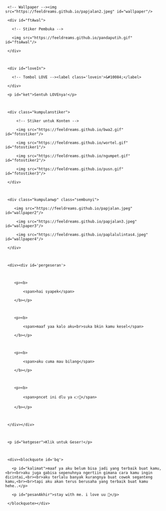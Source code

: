 <html lang="id">

<meta charset='UTF-8'/><meta content='width=device-width, initial-scale=1, user-scalable=1, minimum-scale=1, maximum-scale=5' name='viewport'/><meta content='IE=edge' http-equiv='X-UA-Compatible'/>

  

  <link rel="preconnect" href="https://fonts.googleapis.com">

  <link rel="preconnect" href="https://fonts.gstatic.com" crossorigin>

  <link href="https://fonts.googleapis.com/css2?family=Nunito+Sans:wght@400;700&display=swap" rel="stylesheet">

  <link href="https://fonts.googleapis.com/css2?family=Sono:wght@600&display=swap" rel="stylesheet">

  <link href="https://fonts.googleapis.com/css2?family=Nerko+One&display=swap" rel="stylesheet">



  <script src="https://cdn.jsdelivr.net/npm/sweetalert2@11.0.19/dist/sweetalert2.all.min.js"></script>

  <script src="https://unpkg.com/typeit@8.7.0/dist/index.umd.js"></script><link href="https://feeldreams.github.io/dibacadong/style.css" rel="stylesheet" type="text/css" />

  <script src="https://kit.fontawesome.com/4f3ce16e3e.js" crossorigin="anonymous"></script>

  

<head>

<title>Maaf Aku Suka Bikin Kamu Kesel</title>

<link rel="icon" type="image/x-icon" href="https://malasid.github.io/favicon.png">

<meta name="description" content="HTML Bucin Malas.id">

<!-- 

  Made with love by Lutfi Firdaus

     

  Thanks to all <3

-->

</head>

<body>

	

   <!-- Ganti Audio di sini -->

   <audio src="https://feeldreams.github.io/audio/seandainya.mp3" id="linkmp3" class="sembunyi"></audio>

   

   <div id="bodyblur">

     <!-- Wallpaper --><img src="https://feeldreams.github.io/papjalan2.jpeg" id="wallpaper"/>

   </div>

   

   <div id='Content'>



     <div id="ftAwal">

       <!-- Stiker Pembuka -->

       <img src="https://feeldreams.github.io/pandaputih.gif" id="ftoAwal"/>

     </div>



     <div id="loveIn">

       <!-- Tombol LOVE --><label class='lovein'>&#10084;</label>

     </div>

     <p id="ket">Sentuh LOVEnya!</p>



     <div class="kumpulanstiker">

         <!-- Stiker untuk Konten -->

         <img src="https://feeldreams.github.io/bwa2.gif" id="fotostiker"/>

         <img src="https://feeldreams.github.io/wortel.gif" id="fotostiker1"/>

         <img src="https://feeldreams.github.io/ngumpet.gif" id="fotostiker2"/>

         <img src="https://feeldreams.github.io/pusn.gif" id="fotostiker3"/>

     </div>

     

     <div class="kumpulanwp" class="sembunyi">

     	<img src="https://feeldreams.github.io/papjalan.jpeg" id="wallpaper2"/>

         <img src="https://feeldreams.github.io/papjalan3.jpeg" id="wallpaper3"/>

         <img src="https://feeldreams.github.io/paplalulintas4.jpeg" id="wallpaper4"/>

     </div>

     

     <div><div id='pergeseran'>

     	

        <p><b>

	        <span>hai syapek</span>

        </b></p>

        

        <p><b>

	        <span>maaf yaa kalo aku<br>suka bkin kamu kesel</span>

        </b></p>



        <p><b>

	        <span>aku cuma mau bilang</span>

        </b></p>

        

        <p><b>

	        <span>pncet ini dlu ya 👉💌</span>

        </b></p>

        

     </div></div>



     <p id="ketgeser">Klik untuk Geser!</p>



     <div><blockquote id='bq'>

       <p id="kalimat">maaf ya aku belum bisa jadi yang terbaik buat kamu,<br><br>aku juga gabisa sepenuhnya ngertiin gimana cara kamu ingin dicintai,<br><br>aku terlalu banyak kurangnya buat cowok seganteng kamu,<br><br>tapi aku akan terus berusaha yang terbaik buat kamu hehe..</p>

       <p id="pesanAkhir">stay with me. i love uu 🤍</p>

     </blockquote></div>

     

   </div>



<script>const body = document.querySelector("body"); const iniwp = [];iden = 1; iniwp[1] = wallpaper.src; iniwp[2] = wallpaper2.src; iniwp[3] = wallpaper3.src; iniwp[4] = wallpaper4.src; katakata = kalimat.innerHTML;pesanAkhir2 = pesanAkhir.innerHTML;kalimat.innerHTML = "";pesanAkhir.innerHTML=""; const swalst = Swal.mixin({timer: 2500, allowOutsideClick: false, showConfirmButton: false, timerProgressBar: true, imageHeight: 90,}); audio = new Audio('' + linkmp3.src); ftganti=0;fungsi=0;fungsiAwal=0;deffotostiker=fotostiker.src;function berjatuhan() {const heart = document.createElement("div"); heart.className = "fas fa-heart"; heart.style.left = (Math.random() * 90)+"vw"; heart.style.animationDuration = (Math.random()*3)+2+"s"; body.appendChild(heart);} setInterval(function name(params) {var heartArr = document.querySelectorAll(".fa-heart"); if (heartArr.length > 100) {heartArr[0].remove()}},100);Content.style = "opacity:1;margin-top:14vh"; const swals = Swal.mixin({allowOutsideClick: false, cancelButtonColor: '#FF0040', imageHeight: 80,}); </script>

<script src="https://malasid.github.io/html/bikinkesal.js"></script>

</body>

</html>
